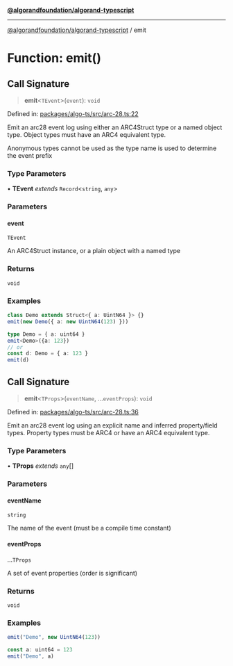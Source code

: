 [**@algorandfoundation/algorand-typescript**](../README.md)

***

[@algorandfoundation/algorand-typescript](../README.md) / emit

# Function: emit()

## Call Signature

> **emit**\<`TEvent`\>(`event`): `void`

Defined in: [packages/algo-ts/src/arc-28.ts:22](https://github.com/algorandfoundation/puya-ts/blob/main/packages/algo-ts/src/arc-28.ts#L22)

Emit an arc28 event log using either an ARC4Struct type or a named object type.
Object types must have an ARC4 equivalent type.

Anonymous types cannot be used as the type name is used to determine the event prefix

### Type Parameters

• **TEvent** *extends* `Record`\<`string`, `any`\>

### Parameters

#### event

`TEvent`

An ARC4Struct instance, or a plain object with a named type

### Returns

`void`

### Examples

```ts
class Demo extends Struct<{ a: UintN64 }> {}
emit(new Demo({ a: new UintN64(123) }))
```

```ts
type Demo = { a: uint64 }
emit<Demo>({a: 123})
// or
const d: Demo = { a: 123 }
emit(d)
```

## Call Signature

> **emit**\<`TProps`\>(`eventName`, ...`eventProps`): `void`

Defined in: [packages/algo-ts/src/arc-28.ts:36](https://github.com/algorandfoundation/puya-ts/blob/main/packages/algo-ts/src/arc-28.ts#L36)

Emit an arc28 event log using an explicit name and inferred property/field types.
Property types must be ARC4 or have an ARC4 equivalent type.

### Type Parameters

• **TProps** *extends* `any`[]

### Parameters

#### eventName

`string`

The name of the event (must be a compile time constant)

#### eventProps

...`TProps`

A set of event properties (order is significant)

### Returns

`void`

### Examples

```ts
emit("Demo", new UintN64(123))
```

```ts
const a: uint64 = 123
emit("Demo", a)
```
